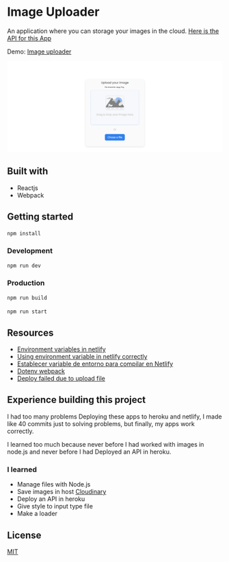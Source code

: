 # Image Uploader

An application where you can storage your images in the cloud. [Here is the API for this App](https://github.com/rogeliosamuel621/Image-Uploader-API)

Demo: [Image uploader](https://image-uploader-rs21.netlify.app/)

![Project screenshot](./Docs/Screenshot.png 'Project screenshot')

## Built with

- Reactjs
- Webpack

## Getting started

```
npm install
```

### Development

```
npm run dev
```

### Production

```
npm run build

npm run start
```

## Resources

- [Environment variables in netlify](https://docs.netlify.com/configure-builds/environment-variables/)
- [Using environment variable in netlify correctly](https://community.netlify.com/t/support-guide-using-environment-variables-on-netlify-correctly/267)
- [Establecer variable de entorno para compilar en Netlify](https://www.it-swarm.dev/es/webpack/establecer-variable-de-entorno-para-compilar-en-netlify/836242297/)
- [Dotenv webpack](https://www.npmjs.com/package/dotenv-webpack)
- [Deploy failed due to upload file](https://community.netlify.com/t/deploy-failed-due-to-upload-file/6456/14)

## Experience building this project

I had too many problems Deploying these apps to heroku and netlify, I made like 40 commits just to solving problems, but finally, my apps work correctly.

I learned too much because never before I had worked with images in node.js and never before I had Deployed an API in heroku.

### I learned

- Manage files with Node.js
- Save images in host [Cloudinary](https://cloudinary.com)
- Deploy an API in heroku
- Give style to input type file
- Make a loader

## License

[MIT](https://choosealicense.com/licenses/mit/)

